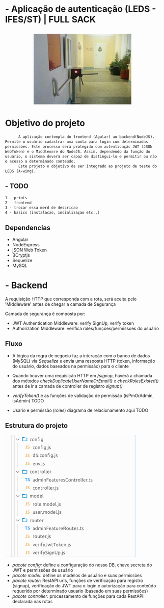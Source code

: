 # - Aplicação de autenticação (LEDS - IFES/ST) | FULL SACK

<h2 align="center">
  <img
src="images/security.png" style="background-color:rgba(0,0,0,0);" height=230 alt="mlpack: a fast, flexible machine learning library"></a>


# Objetivo do projeto

          A aplicação contempla do frontend (Agular) ao backend(NodeJS). Permite o usuário cadastrar uma conta para login com determinadas permissões. Este processo será protegido com autenticação JWT (JSON WebToken) e o Middleware do NodeJS. Assim, dependendo da função do usuário, o sistema deverá ser capaz de distingui-lo e permitir ou não o acesso a determinado conteúdo.
          Este projeto o objetivo de ser integrado ao projeto de teste do LEDS (A-wing). 
 
 
 
 
 
 
 
 
 


## - TODO 
    1 - prints
    2 - frontend
    3 - trocar essa merd de descricao
    4 - basics (instalacao, incializaçao etc..)


## Dependencias
- Angular 
- NodeExpress 
- jSON Web Token 
- BCryptjs 
- Sequelize 
- MySQL







# - Backend 
A requisição HTTP que corresponda com a rota, será aceita pelo 'Middleware' antes de chegar a camada de Segurança

Camada de segurança é composta por: 
- JWT Authentication Middleware: verify SignUp, verify token
- Authorization Middleware: verifica roles/funções/permissoes do usuário 

## Fluxo
- A lógica da regra de negocio faz a interação com o banco de dados (MySQL) via *Sequelize* e envia uma resposta HTTP (token, informação do usuário, dados baseados na permissão) para o cliente

- Quando houver uma requisição HTTP em */signup*, haverá a chamada dos métodos  *checkDuplicateUserNameOrEmail()* e *checkRolesExisted()* antes de ir a camada de controller de registro *signup()*

- *verifyToken()* e as funções de validação de permissão (isPmOrAdmin, isAdmin) TODO

- Usario e permissão (roles) diagrama de relacionamento aqui TODO


## Estrutura do projeto
![Alt text](images/bend.png?raw=true "Title")
- *pacote config:* define a configuração do nosso DB, chave secreta do JWT e permissões de usuário
- *pacote model:* define os modelos de usuário e suas permissões
- *pacote router:* RestAPI urls, funções de verificação para registro (signup), verificação do JWT para o login e autorização para conteúdo requerido por determinado usuario (baseado em suas permissões)
- *pacote controller:* processamento de funções para cada RestAPI declarada nas rotas